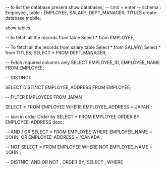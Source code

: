 -- to list the database present
show databases; --  cmd + enter
-- schema : Employee , table : EMPLOYEE, SALARY, DEPT_MANAGER, TITLES
create database mobile;

show tables;

-- to fetch all the records from table
Select * from EMPLOYEE;

-- To fetch all the records from salary table
Select * from SALARY;
Select * from TITLES;
SELECT * FROM DEPT_MANAGER;


-- Fetch required columns only
SELECT EMPLOYEE_ID, EMPLOYEE_NAME
FROM EMPLOYEE;

-- DISTINCT

SELECT DISTINCT EMPLOYEE_ADDRESS FROM EMPLOYEE;


-- FILTER EMPLOYEES FROM JAPAN

SELECT * FROM EMPLOYEE
WHERE EMPLOYEE_ADDRESS = 'JAPAN';

-- sort in order  Order by
SELECT * FROM EMPLOYEE
ORDER BY
EMPLOYEE_ADDRESS desc;


-- AND / OR
SELECT * FROM EMPLOYEE
WHERE
EMPLOYEE_NAME = 'JOHN' OR EMPLOYEE_ADDRESS = 'CANADA';

-- NOT
SELECT * FROM EMPLOYEE WHERE NOT EMPLOYEE_NAME = 'JOHN';

-- DISTNIC, AND OR NOT , ORDER BY, SELECT , WHERE 
 
 